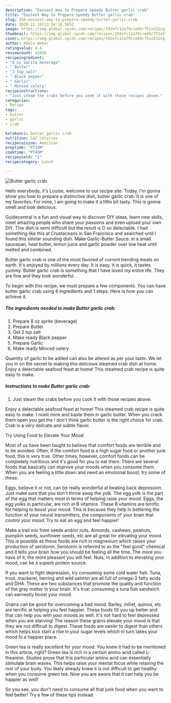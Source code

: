 ```yaml
---
description: "Easiest Way to Prepare Speedy Butter garlic crab"
title: "Easiest Way to Prepare Speedy Butter garlic crab"
slug: 250-easiest-way-to-prepare-speedy-butter-garlic-crab
date: 2020-12-16T13:34:18.565Z
image: https://img-global.cpcdn.com/recipes/192efc12a79cce69/751x532cq70/butter-garlic-crab-recipe-main-photo.jpg
thumbnail: https://img-global.cpcdn.com/recipes/192efc12a79cce69/751x532cq70/butter-garlic-crab-recipe-main-photo.jpg
cover: https://img-global.cpcdn.com/recipes/192efc12a79cce69/751x532cq70/butter-garlic-crab-recipe-main-photo.jpg
author: Adele Weber
ratingvalue: 4.4
reviewcount: 42436
recipeingredient:
- "8 oz sprite beverage"
- " Butter"
- "2 tsp salt"
- " Black pepper"
- " Garlic"
- " Minced celery"
recipeinstructions:
- "Just steam the crabs before you cook it with those recipes above."
categories:
- Recipe
tags:
- butter
- garlic
- crab

katakunci: butter garlic crab 
nutrition: 142 calories
recipecuisine: American
preptime: "PT33M"
cooktime: "PT45M"
recipeyield: "2"
recipecategory: Lunch

---
```



![Butter garlic crab](https://img-global.cpcdn.com/recipes/192efc12a79cce69/751x532cq70/butter-garlic-crab-recipe-main-photo.jpg)

Hello everybody, it's Louise, welcome to our recipe site. Today, I'm gonna show you how to prepare a distinctive dish, butter garlic crab. It is one of my favorites. For mine, I am going to make it a little bit tasty. This is gonna smell and look delicious.

Guidecentral is a fun and visual way to discover DIY ideas, learn new skills, meet amazing people who share your passions and even upload your own DIY. This dish is semi difficult but the result is O so delectable. I had something like this at Crustaceans in San Francisco and searched until I found this similar sounding dish. Make Garlic-Butter Sauce: in a small saucepan, heat butter, lemon juice and garlic powder over low heat until melted and combined.

Butter garlic crab is one of the most favored of current trending meals on earth. It's enjoyed by millions every day. It is easy, it is quick, it tastes yummy. Butter garlic crab is something that I have loved my entire life. They are fine and they look wonderful.


To begin with this recipe, we must prepare a few components. You can have butter garlic crab using 6 ingredients and 1 steps. Here is how you can achieve it.

<!--inarticleads1-->

##### The ingredients needed to make Butter garlic crab:

1. Prepare 8 oz sprite (beverage)
1. Prepare  Butter
1. Get 2 tsp salt
1. Make ready  Black pepper
1. Prepare  Garlic
1. Make ready  Minced celery


Quantity of garlic to be added can also be altered as per your taste. We let you in on the secret to making this delicious steamed crab dish at home. Enjoy a delectable seafood feast at home! This steamed crab recipe is quite easy to make. 

<!--inarticleads2-->

##### Instructions to make Butter garlic crab:

1. Just steam the crabs before you cook it with those recipes above.


Enjoy a delectable seafood feast at home! This steamed crab recipe is quite easy to make. I roast mine and baste them in garlic butter. When you crack them open you get the I don&#39;t think garlic butter is the right choice for crab. Crab is a very delicate and subtle flavor. 

Try Using Food to Elevate Your Mood


Most of us have been taught to believe that comfort foods are terrible and to be avoided. Often, if the comfort food is a high sugar food or another junk food, this is very true. Other times, however, comfort foods can be completely nutritious and it's good for you to eat them. There are several foods that basically can improve your moods when you consume them. When you are feeling a little down and need an emotional boost, try some of these.

Eggs, believe it or not, can be really wonderful at beating back depression. Just make sure that you don't throw away the yolk. The egg yolk is the part of the egg that matters most in terms of helping raise your mood. Eggs, the egg yolks in particular, are rich in B vitamins. These B vitamins are terrific for helping to boost your mood. This is because they help in bettering the function of your neural transmitters, the components of your brain that control your mood. Try to eat an egg and feel happier!

Make a trail mix from seeds and/or nuts. Almonds, cashews, peanuts, pumpkin seeds, sunflower seeds, etc are all great for elevating your mood. This is possible as these foods are rich in magnesium which raises your production of serotonin. Serotonin is referred to as the "feel good" chemical and it tells your brain how you should be feeling all the time. The more you have of it, the more pleasant you will feel. Nuts, in addition to elevating your mood, can be a superb protein source.

If you want to fight depression, try consuming some cold water fish. Tuna, trout, mackerel, herring and wild salmon are all full of omega-3 fatty acids and DHA. These are two substances that promote the quality and function of the gray matter in your brain. It's true: consuming a tuna fish sandwich can earnestly boost your mood. 

Grains can be good for overcoming a bad mood. Barley, millet, quinoa, etc are terrific at helping you feel happier. These foods fill you up better and that can help you with your moods as well. It's not hard to feel depressed when you are starving! The reason these grains elevate your mood is that they are not difficult to digest. These foods are easier to digest than others which helps kick start a rise in your sugar levels which in turn takes your mood to a happier place.

Green tea is really excellent for your mood. You knew it had to be mentioned in this article, right? Green tea is rich in a certain amino acid called L-theanine. Studies prove that this particular amino acid can essentially stimulate brain waves. This helps raise your mental focus while relaxing the rest of your body. You likely already knew it is not difficult to get healthy when you consume green tea. Now you are aware that it can help you be happier as well!

So you see, you don't need to consume all that junk food when you want to feel better! Try  a few  of  these  tips  instead.

